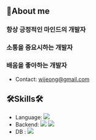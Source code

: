 ## 🙋About me

### 항상 긍정적인 마인드의 개발자

### 소통을 중요시하는 개발자

### 배움을 좋아하는 개발자

- Contact: wijeong@gmail.com 

## 🛠Skills🛠

- Language: <img src="https://img.shields.io/badge/JavaScript-yellow?style=flat-square&logo=JavaScript&logoColor=black"/>
- Backend: <img src="https://img.shields.io/badge/Node.jS-green?style=flat-square&logo=Node.js&logoColor=black"/> <img src="https://img.shields.io/badge/Express-skyblue?style=flat-square&logo=Express&logoColor=black"/>
- DB : <img src="https://img.shields.io/badge/MySQL-blue?style=flat-square&logo=MySQL&logoColor=black"/>



<!--
**david-Jeong95/david-Jeong95** is a ✨ _special_ ✨ repository because its `README.md` (this file) appears on your GitHub profile.

Here are some ideas to get you started:

- 🔭 I’m currently working on ...
- 🌱 I’m currently learning ...
- 👯 I’m looking to collaborate on ...
- 🤔 I’m looking for help with ...
- 💬 Ask me about ...
- 📫 How to reach me: ...
- 😄 Pronouns: ...
- ⚡ Fun fact: ...
-->
